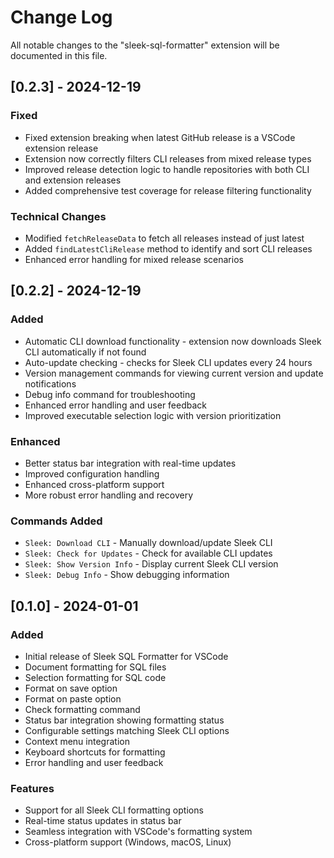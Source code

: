 # Change Log

All notable changes to the "sleek-sql-formatter" extension will be documented in this file.

## [0.2.3] - 2024-12-19

### Fixed

- Fixed extension breaking when latest GitHub release is a VSCode extension release
- Extension now correctly filters CLI releases from mixed release types
- Improved release detection logic to handle repositories with both CLI and extension releases
- Added comprehensive test coverage for release filtering functionality

### Technical Changes

- Modified `fetchReleaseData` to fetch all releases instead of just latest
- Added `findLatestCliRelease` method to identify and sort CLI releases
- Enhanced error handling for mixed release scenarios

## [0.2.2] - 2024-12-19

### Added

- Automatic CLI download functionality - extension now downloads Sleek CLI automatically if not found
- Auto-update checking - checks for Sleek CLI updates every 24 hours
- Version management commands for viewing current version and update notifications
- Debug info command for troubleshooting
- Enhanced error handling and user feedback
- Improved executable selection logic with version prioritization

### Enhanced

- Better status bar integration with real-time updates
- Improved configuration handling
- Enhanced cross-platform support
- More robust error handling and recovery

### Commands Added

- `Sleek: Download CLI` - Manually download/update Sleek CLI
- `Sleek: Check for Updates` - Check for available CLI updates
- `Sleek: Show Version Info` - Display current Sleek CLI version
- `Sleek: Debug Info` - Show debugging information

## [0.1.0] - 2024-01-01

### Added

- Initial release of Sleek SQL Formatter for VSCode
- Document formatting for SQL files
- Selection formatting for SQL code
- Format on save option
- Format on paste option
- Check formatting command
- Status bar integration showing formatting status
- Configurable settings matching Sleek CLI options
- Context menu integration
- Keyboard shortcuts for formatting
- Error handling and user feedback

### Features

- Support for all Sleek CLI formatting options
- Real-time status updates in status bar
- Seamless integration with VSCode's formatting system
- Cross-platform support (Windows, macOS, Linux)

